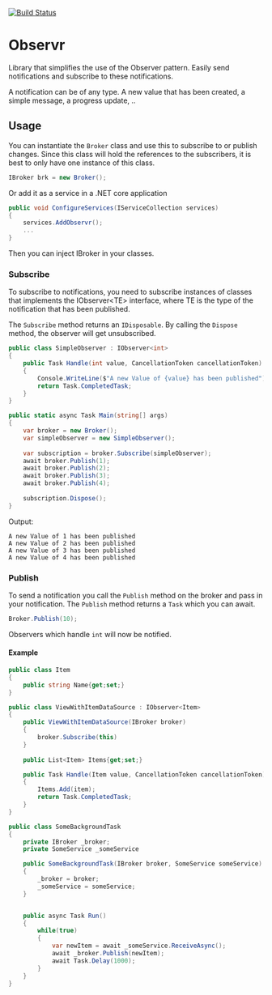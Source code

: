 [![Build Status](https://sebastianschoof.visualstudio.com/Observr/_apis/build/status/puppetSpace.Observr?branchName=master)](https://sebastianschoof.visualstudio.com/Observr/_build/latest?definitionId=2&branchName=master)

# Observr
Library that simplifies the use of the Observer pattern. Easily send notifications and subscribe to these notifications.

A notification can be of any type. A new value that has been created, a simple message, a progress update, ..
## Usage
You can instantiate the `Broker` class and use this to subscribe to or publish changes. Since this class will hold the references to the subscribers, it is best to only have one instance of this class.
```csharp
IBroker brk = new Broker();
```
Or add it as a service in a .NET core application

```csharp
public void ConfigureServices(IServiceCollection services)
{
    services.AddObservr();
    ...
}
```
Then you can inject IBroker in your classes.

### Subscribe
To subscribe to notifications, you need to subscribe instances of classes that implements the IObserver&lt;TE&gt; interface, where TE is the type of the notification that has been published.

The `Subscribe` method returns an `IDisposable`. By calling the `Dispose` method, the observer will get unsubscribed.
```csharp
public class SimpleObserver : IObserver<int>
{
    public Task Handle(int value, CancellationToken cancellationToken)
    {
        Console.WriteLine($"A new Value of {value} has been published");
        return Task.CompletedTask;
    }
}

public static async Task Main(string[] args)
{
    var broker = new Broker();
    var simpleObserver = new SimpleObserver();
    
    var subscription = broker.Subscribe(simpleObserver);
    await broker.Publish(1);
    await broker.Publish(2);
    await broker.Publish(3);
    await broker.Publish(4);
    
    subscription.Dispose();
}

```
Output:
```
A new Value of 1 has been published
A new Value of 2 has been published
A new Value of 3 has been published
A new Value of 4 has been published
```

### Publish
To send a notification you call the `Publish` method on the broker and pass in your notification.
The `Publish` method returns a `Task` which you can await.
```csharp
Broker.Publish(10);
```
Observers which handle `int` will now be notified.
#### Example

```csharp
public class Item
{
    public string Name{get;set;}
}

public class ViewWithItemDataSource : IObserver<Item>
{
    public ViewWithItemDataSource(IBroker broker)
    {
        broker.Subscribe(this)
    }
        
    public List<Item> Items{get;set;}

    public Task Handle(Item value, CancellationToken cancellationToken)
    {
        Items.Add(item);
        return Task.CompletedTask;
    }
}

public class SomeBackgroundTask
{
    private IBroker _broker;
    private SomeService _someService

    public SomeBackgroundTask(IBroker broker, SomeService someService)
    {
        _broker = broker;
        _someService = someService;
    }


    public async Task Run()
    {
        while(true)
        {
            var newItem = await _someService.ReceiveAsync();
            await _broker.Publish(newItem);
            await Task.Delay(1000);
        }
    }
}

```
